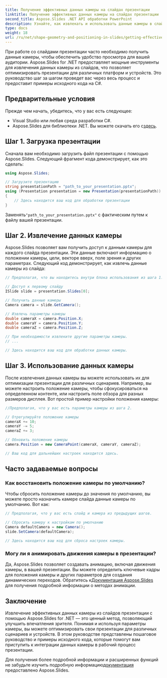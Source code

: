 ```yaml
---
title: Получение эффективных данных камеры на слайдах презентации
linktitle: Получение эффективных данных камеры на слайдах презентации
second_title: Aspose.Slides .NET API обработки PowerPoint
description: Узнайте, как извлекать и использовать данные камеры в слайдах презентации с помощью Aspose.Slides для .NET. Оптимизируйте работу зрителя с помощью пошаговых примеров.
type: docs
weight: 18
url: /ru/net/shape-geometry-and-positioning-in-slides/getting-effective-camera-data/
---
```


При работе со слайдами презентации часто необходимо получить данные камеры, чтобы обеспечить удобство просмотра для вашей аудитории. Aspose.Slides for .NET предоставляет мощные инструменты для извлечения данных камеры из слайдов, что позволяет оптимизировать презентации для различных платформ и устройств. Это руководство шаг за шагом проведет вас через весь процесс и предоставит примеры исходного кода на C#.

## Предварительные условия

Прежде чем начать, убедитесь, что у вас есть следующее:

- Visual Studio или любая среда разработки C#.
-  Aspose.Slides для библиотеки .NET. Вы можете скачать его с[здесь](https://releases.aspose.com/slides/net/).

## Шаг 1. Загрузка презентации

Сначала вам необходимо загрузить файл презентации с помощью Aspose.Slides. Следующий фрагмент кода демонстрирует, как это сделать:

```csharp
using Aspose.Slides;

// Загрузите презентацию
string presentationPath = "path_to_your_presentation.pptx";
using (Presentation presentation = new Presentation(presentationPath))
{
    // Здесь находится ваш код для обработки презентации
}
```

 Заменять`"path_to_your_presentation.pptx"` с фактическим путем к файлу вашей презентации.

## Шаг 2. Извлечение данных камеры

Aspose.Slides позволяет вам получить доступ к данным камеры для каждого слайда презентации. Эти данные включают информацию о положении камеры, цели, векторе вверх, поле зрения и других параметрах. Следующий код демонстрирует, как извлечь данные камеры из слайда:

```csharp
// Предполагая, что вы находитесь внутри блока использования из шага 1.

// Доступ к первому слайду
ISlide slide = presentation.Slides[0];

// Получить данные камеры
Camera camera = slide.GetCamera();

// Извлечь параметры камеры
double cameraX = camera.Position.X;
double cameraY = camera.Position.Y;
double cameraZ = camera.Position.Z;

// При необходимости извлеките другие параметры камеры.
// ...

// Здесь находится ваш код для обработки данных камеры.
```

## Шаг 3. Использование данных камеры

После извлечения данных камеры вы можете использовать их для оптимизации презентации для различных сценариев. Например, вы можете настроить положение камеры, чтобы сфокусироваться на определенном контенте, или настроить поле обзора для разных размеров дисплея. Вот простой пример настройки положения камеры:

```csharp
//Предполагая, что у вас есть параметры камеры из шага 2.

// Отрегулируйте положение камеры
cameraX += 10;
cameraY -= 5;
cameraZ += 3;

// Обновить положение камеры
camera.Position = new CameraPoint(cameraX, cameraY, cameraZ);

// Ваш код для дальнейших настроек находится здесь.
```

## Часто задаваемые вопросы

### Как восстановить положение камеры по умолчанию?

Чтобы сбросить положение камеры до значения по умолчанию, вы можете просто назначить камере слайда данные камеры по умолчанию. Вот как:

```csharp
// Предполагая, что у вас есть слайд и камера из предыдущих шагов.

// Сбросить камеру к настройкам по умолчанию
Camera defaultCamera = new Camera();
slide.SetCamera(defaultCamera);

// Здесь находится ваш код для сброса настроек камеры.
```

### Могу ли я анимировать движения камеры в презентации?

 Да, Aspose.Slides позволяет создавать анимацию, включая движения камеры, в вашей презентации. Вы можете определить ключевые кадры для положения камеры и других параметров для создания динамических переходов. Обратитесь к[Документация Aspose.Slides](https://reference.aspose.com/slides/net/) для получения подробной информации о методах анимации.

## Заключение

Извлечение эффективных данных камеры из слайдов презентации с помощью Aspose.Slides for .NET — это ценный метод, позволяющий улучшить впечатления зрителя. Понимая и используя параметры камеры, вы можете оптимизировать свои презентации для различных сценариев и устройств. В этом руководстве представлены пошаговое руководство и примеры исходного кода, которые помогут вам приступить к интеграции данных камеры в рабочий процесс презентации.

 Для получения более подробной информации и расширенных функций не забудьте изучить подробную информацию[документация](https://reference.aspose.com/slides/net/) предоставлено Aspose.Slides.
